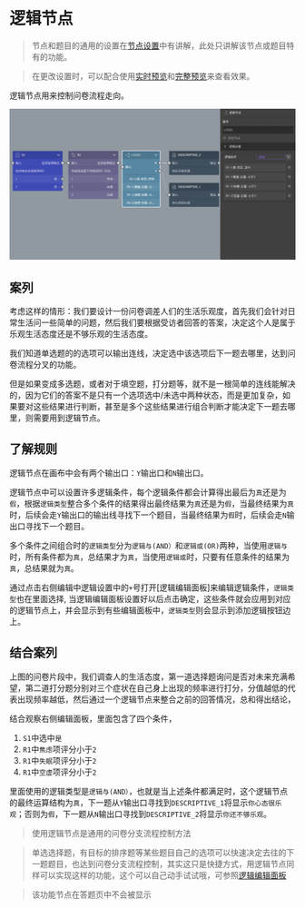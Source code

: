 # 逻辑节点

> 节点和题目的通用的设置在[节点设置](../node-setting/concept.md)中有讲解，此处只讲解该节点或题目特有的功能。

> 在更改设置时，可以配合使用[实时预览](../preview/realtime.md)和[完整预览](../preview/full.md)来查看效果。

逻辑节点用来控制问卷流程走向。

<img src='./images/logic.png' width='1000'>

## 案列
考虑这样的情形：我们要设计一份问卷调差人们的生活乐观度，首先我们会针对日常生活问一些简单的问题，然后我们要根据受访者回答的答案，决定这个人是属于乐观生活态度还是不够乐观的生活态度。

我们知道单选题的的选项可以输出连线，决定选中该选项后下一题去哪里，达到问卷流程分叉的功能。

但是如果变成多选题，或者对于填空题，打分题等，就不是一根简单的连线能解决的，因为它们的答案不是只有一个选项选中/未选中两种状态，而是更加复杂，如果要对这些结果进行判断，甚至是多个这些结果进行组合判断才能决定下一题去哪里，则需要用到逻辑节点。

## 了解规则
逻辑节点在画布中会有两个输出口：`Y`输出口和`N`输出口。

逻辑节点中可以设置许多逻辑条件，每个逻辑条件都会计算得出最后为`真`还是为`假`，根据`逻辑类型`整合多个条件的结果得出最终结果为`真`还是为`假`，当最终结果为`真`时，后续会走`Y`输出口的输出线寻找下一个题目，当最终结果为`假`时，后续会走`N`输出口寻找下一个题目。

多个条件之间组合时的`逻辑类型`分为`逻辑与(AND）`和`逻辑或(OR)`两种，当使用`逻辑与`时，所有条件都为`真`，总结果才为`真`，当使用`逻辑或`时，只要有任意条件的结果为`真`，总结果就为`真`。

通过点击右侧编辑中逻辑设置中的`+`号打开[逻辑编辑面板]来编辑逻辑条件，`逻辑类型`也在里面选择,
当逻辑编辑面板设置好以后点击确定，这些条件就会应用到对应的逻辑节点上，并会显示到有些编辑面板中，`逻辑类型`则会显示到添加逻辑按钮边上。


## 结合案列
上图的问卷片段中，我们调查人的生活态度，第一道选择题询问是否对未来充满希望，第二道打分题分别对三个症状在自己身上出现的频率进行打分，分值越低的代表出现频率越低，然后通过一个逻辑节点来整合之前的回答情况，总和得出结论，

结合观察右侧编辑面板，里面包含了四个条件，
1. `S1`中选中`是`
2. `R1`中`焦虑`项评分小于`2`
3. `R1`中`失眠`项评分小于`2`
4. `R1`中`空虚`项评分小于`2`

里面使用的逻辑类型是`逻辑与(AND）`，也就是当上述条件都满足时，这个逻辑节点的最终运算结构为`真`，下一题从`Y`输出口寻找到`DESCRIPTIVE_1`将显示`你心态很乐观`；否则为`假`，下一题从`N`输出口寻找到`DESCRIPTIVE_2`将显示`你还不够乐观`。

> 使用逻辑节点是通用的问卷分支流程控制方法

> 单选选择题，有目标的排序题等某些题目自己的选项可以快速决定去往的下一题题目，也达到问卷分支流程控制，其实这只是快捷方式，用逻辑节点同样可以实现这样的功能，这个可以自己动手试试哦，可参照[逻辑编辑面板](../logic/logic-editor.md)

> 该功能节点在答题页中不会被显示